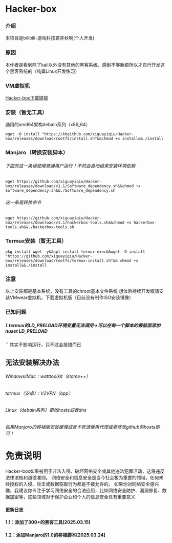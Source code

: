 # Hacker-box
### 介绍
本项目是bilibili-游戏科技君弈秋啊(个人开发)
### 原因
本作者是看到除了kali以外没有其他的黑客系统，感到不够新颖所以才自行开发这个黑客系统的（纯属Linux开发练习）
### VM虚拟机
[Hacker-box下载链接](https://www.123912.com/s/rBVcVv-noGjh)
### 安装（暂无工具）
通用的amd64架构debain系列（x86_64）
```shell
wget -O install "https://kkgithub.com/xiguayiqiu/Hacker-box/releases/download/rootfs/install.sh"&&chmod +x install&&./install
```
### Manjaro（转换安装脚本）
###### 下面的这一条请使用普通用户运行！不然会自动结束安装环境依赖
```
wget https://github.com/xiguayiqiu/Hacker-box/releases/download/v1.1/Software_dependency.sh&&chmod +x Software_dependency.sh&&./Software_dependency.sh
```
###### 这一条是转换命令
```
wget https://github.com/xiguayiqiu/Hacker-box/releases/download/v1.1/hackerbox-tools.sh&&chmod +x hackerbox-tools.sh&&./hackerbox-tools.sh
```
### Termux安装（暂无工具）
```
pkg install wget -y&&apt install termux-exec&&wget -O install "https://github.com/xiguayiqiu/Hacker-box/releases/download/rootfs/termux-install.sh"&& chmod +x install&&./install
```
### 注意
以上安装都是基本系统，没有工具的chroot基本文件系统
想体验持续开发版请安装VMwear虚拟机，下载虚拟机版（目前没有制作ISO安装镜像）
### 已知问题
##### 1.termux的LD_PRELOAD环境变量无法调用->可以在每一个脚本的最前面添加nuset LD_PRELOAD 
``
其实不影响运行，只不过会报错而已
## 无法安装解决办法
###### Windows/Mac：watttoolkit（stame++）
###### tarmux（安卓）：V2VPN（app）
###### Linux（debain系列）更改hosts或者dns
###### 如果Manjaro的移植版安装缓慢或者卡死请使用代理或者修改github的hosts即可！
# 免责说明
Hacker-box如果被用于非法入侵、破坏网络安全或其他违法犯罪活动，这将违反法律法规和道德准则。
网络安全和信息安全是当今社会极为重要的领域，任何未经授权的入侵、攻击或数据窃取行为都是不被允许的。
如果你对网络安全感兴趣，我建议你专注于学习网络安全的合法应用，比如网络安全防护、漏洞修复、数据加密等，这些领域对于保护企业和个人的信息安全具有重要意义
#### 更新日志
#### 1.1：添加了300+的黑客工具[2025.03.15]
#### 1.2：添加Manjaro的1.0的移植脚本[2025.03.24]
